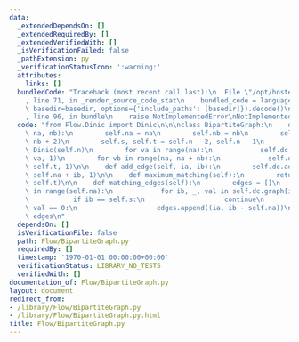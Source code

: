 ```yaml
---
data:
  _extendedDependsOn: []
  _extendedRequiredBy: []
  _extendedVerifiedWith: []
  _isVerificationFailed: false
  _pathExtension: py
  _verificationStatusIcon: ':warning:'
  attributes:
    links: []
  bundledCode: "Traceback (most recent call last):\n  File \"/opt/hostedtoolcache/Python/3.9.6/x64/lib/python3.9/site-packages/onlinejudge_verify/documentation/build.py\"\
    , line 71, in _render_source_code_stat\n    bundled_code = language.bundle(stat.path,\
    \ basedir=basedir, options={'include_paths': [basedir]}).decode()\n  File \"/opt/hostedtoolcache/Python/3.9.6/x64/lib/python3.9/site-packages/onlinejudge_verify/languages/python.py\"\
    , line 96, in bundle\n    raise NotImplementedError\nNotImplementedError\n"
  code: "from Flow.Dinic import Dinic\n\n\nclass BipartiteGraph:\n    def __init__(self,\
    \ na, nb):\n        self.na = na\n        self.nb = nb\n        self.n = (na +\
    \ nb + 2)\n        self.s, self.t = self.n - 2, self.n - 1\n        self.dc =\
    \ Dinic(self.n)\n        for va in range(na):\n            self.dc.add_edge(self.s,\
    \ va, 1)\n        for vb in range(na, na + nb):\n            self.dc.add_edge(vb,\
    \ self.t, 1)\n\n    def add_edge(self, ia, ib):\n        self.dc.add_edge(ia,\
    \ self.na + ib, 1)\n\n    def maximum_matching(self):\n        return self.dc.max_flow(self.s,\
    \ self.t)\n\n    def matching_edges(self):\n        edges = []\n        for ia\
    \ in range(self.na):\n            for ib, _, val in self.dc.graph[ia]:\n     \
    \           if ib == self.s:\n                    continue\n                if\
    \ val == 0:\n                    edges.append((ia, ib - self.na))\n        return\
    \ edges\n"
  dependsOn: []
  isVerificationFile: false
  path: Flow/BipartiteGraph.py
  requiredBy: []
  timestamp: '1970-01-01 00:00:00+00:00'
  verificationStatus: LIBRARY_NO_TESTS
  verifiedWith: []
documentation_of: Flow/BipartiteGraph.py
layout: document
redirect_from:
- /library/Flow/BipartiteGraph.py
- /library/Flow/BipartiteGraph.py.html
title: Flow/BipartiteGraph.py
---
```


